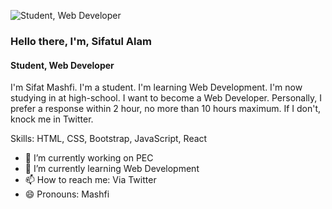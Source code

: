![Student, Web Developer](https://jayblues.com/images/slider5.jpg)

### Hello there, I'm, Sifatul Alam
#### Student, Web Developer

I'm Sifat Mashfi. I'm a student. I'm learning Web Development. I'm now studying in at high-school. I want to become a Web Developer. Personally, I prefer a response within 2 hour, no more than 10 hours maximum. If I don't, knock me in Twitter.

Skills: HTML, CSS, Bootstrap, JavaScript, React

- 🔭 I’m currently working on PEC 
- 🌱 I’m currently learning Web Development 
- 📫 How to reach me: Via Twitter 
- 😄 Pronouns: Mashfi 
